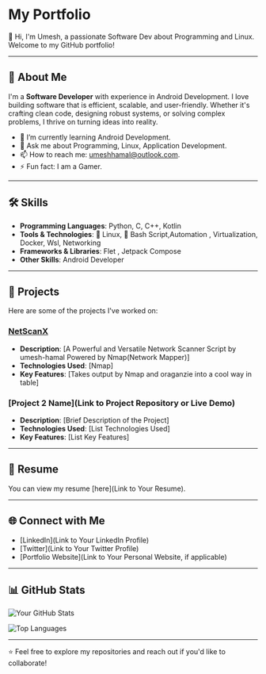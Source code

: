 # My Portfolio

👋 Hi, I'm Umesh, a passionate  Software Dev about Programming and Linux. Welcome to my GitHub portfolio!

---

## 🚀 About Me
I'm a **Software Developer** with experience in Android Development. I love building software that is efficient, scalable, and user-friendly. Whether it's crafting clean code, designing robust systems, or solving complex problems, I thrive on turning ideas into reality.

- 🌱 I’m currently learning Android Development.
- 💬 Ask me about Programming, Linux, Application Development.
- 📫 How to reach me: umeshhamal@outlook.com.
- ⚡ Fun fact: I am a Gamer.

---

## 🛠️ Skills
- **Programming Languages**:  Python, C, C++, Kotlin
- **Tools & Technologies**:    Linux,  Bash Script,Automation , Virtualization, Docker, Wsl, Networking 
- **Frameworks & Libraries**: Flet , Jetpack Compose
- **Other Skills**: Android Developer

---

## 📂 Projects
Here are some of the projects I've worked on:

### [NetScanX](https://github.com/umesh-hamal/NetScanX)
- **Description**: [A Powerful and Versatile Network Scanner Script by umesh-hamal Powered by Nmap(Network Mapper)]
- **Technologies Used**: [Nmap]
- **Key Features**: [Takes output by Nmap and oraganzie into a cool way in table]

### [Project 2 Name](Link to Project Repository or Live Demo)
- **Description**: [Brief Description of the Project]
- **Technologies Used**: [List Technologies Used]
- **Key Features**: [List Key Features]

---

## 📄 Resume
You can view my resume [here](Link to Your Resume).

---

## 🌐 Connect with Me
- [LinkedIn](Link to Your LinkedIn Profile)
- [Twitter](Link to Your Twitter Profile)
- [Portfolio Website](Link to Your Personal Website, if applicable)

---

## 📊 GitHub Stats
![Your GitHub Stats](https://github-readme-stats.vercel.app/api?username=your-username&show_icons=true&theme=radical)

![Top Languages](https://github-readme-stats.vercel.app/api/top-langs/?username=your-username&layout=compact&theme=radical)

---

⭐️ Feel free to explore my repositories and reach out if you'd like to collaborate!
